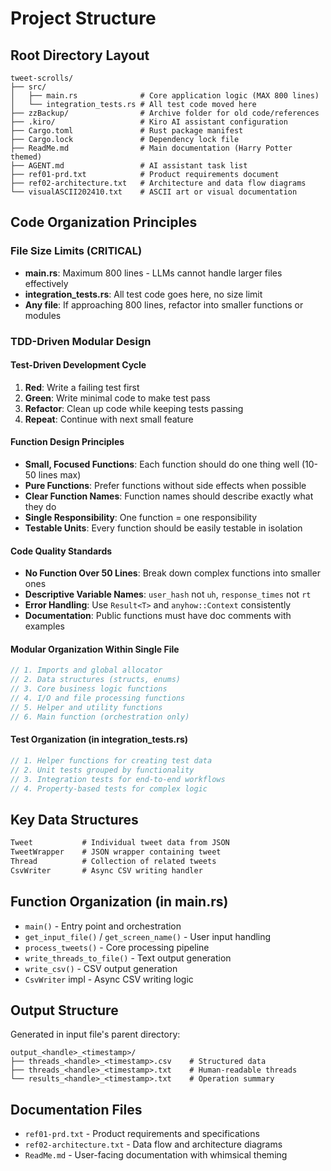 # Project Structure

## Root Directory Layout
```
tweet-scrolls/
├── src/
│   ├── main.rs              # Core application logic (MAX 800 lines)
│   └── integration_tests.rs # All test code moved here
├── zzBackup/                # Archive folder for old code/references
├── .kiro/                   # Kiro AI assistant configuration
├── Cargo.toml               # Rust package manifest
├── Cargo.lock               # Dependency lock file
├── ReadMe.md                # Main documentation (Harry Potter themed)
├── AGENT.md                 # AI assistant task list
├── ref01-prd.txt            # Product requirements document
├── ref02-architecture.txt   # Architecture and data flow diagrams
└── visualASCII202410.txt    # ASCII art or visual documentation
```

## Code Organization Principles

### File Size Limits (CRITICAL)
- **main.rs**: Maximum 800 lines - LLMs cannot handle larger files effectively
- **integration_tests.rs**: All test code goes here, no size limit
- **Any file**: If approaching 800 lines, refactor into smaller functions or modules

### TDD-Driven Modular Design

#### Test-Driven Development Cycle
1. **Red**: Write a failing test first
2. **Green**: Write minimal code to make test pass
3. **Refactor**: Clean up code while keeping tests passing
4. **Repeat**: Continue with next small feature

#### Function Design Principles
- **Small, Focused Functions**: Each function should do one thing well (10-50 lines max)
- **Pure Functions**: Prefer functions without side effects when possible
- **Clear Function Names**: Function names should describe exactly what they do
- **Single Responsibility**: One function = one responsibility
- **Testable Units**: Every function should be easily testable in isolation

#### Code Quality Standards
- **No Function Over 50 Lines**: Break down complex functions into smaller ones
- **Descriptive Variable Names**: `user_hash` not `uh`, `response_times` not `rt`
- **Error Handling**: Use `Result<T>` and `anyhow::Context` consistently
- **Documentation**: Public functions must have doc comments with examples

#### Modular Organization Within Single File
```rust
// 1. Imports and global allocator
// 2. Data structures (structs, enums)
// 3. Core business logic functions
// 4. I/O and file processing functions
// 5. Helper and utility functions
// 6. Main function (orchestration only)
```

#### Test Organization (in integration_tests.rs)
```rust
// 1. Helper functions for creating test data
// 2. Unit tests grouped by functionality
// 3. Integration tests for end-to-end workflows
// 4. Property-based tests for complex logic
```

## Key Data Structures
```rust
Tweet           # Individual tweet data from JSON
TweetWrapper    # JSON wrapper containing tweet
Thread          # Collection of related tweets
CsvWriter       # Async CSV writing handler
```

## Function Organization (in main.rs)
- `main()` - Entry point and orchestration
- `get_input_file()` / `get_screen_name()` - User input handling
- `process_tweets()` - Core processing pipeline
- `write_threads_to_file()` - Text output generation
- `write_csv()` - CSV output generation
- `CsvWriter` impl - Async CSV writing logic

## Output Structure
Generated in input file's parent directory:
```
output_<handle>_<timestamp>/
├── threads_<handle>_<timestamp>.csv    # Structured data
├── threads_<handle>_<timestamp>.txt    # Human-readable threads
└── results_<handle>_<timestamp>.txt    # Operation summary
```

## Documentation Files
- `ref01-prd.txt` - Product requirements and specifications
- `ref02-architecture.txt` - Data flow and architecture diagrams
- `ReadMe.md` - User-facing documentation with whimsical theming